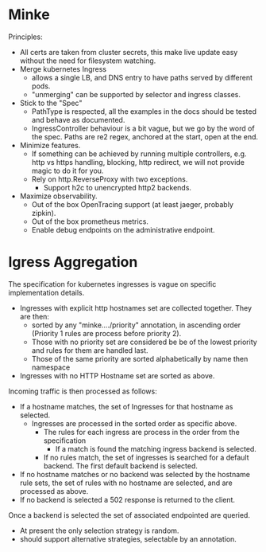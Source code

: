 # Minke

Principles:

- All certs are taken from cluster secrets, this make live update easy without the
  need for filesystem watching.
- Merge kubernetes Ingress
  - allows a single LB, and DNS entry to have paths served by
    different pods.
  - "unmerging" can be supported by selector and ingress classes.
- Stick to the "Spec"
  - PathType is respected, all the examples in the docs should be tested and
    behave as documented.
  - IngressController behaviour is a bit vague, but we go by the word of the
    spec. Paths are re2 regex, anchored at the start, open at the end.
- Minimize features.
  - If something can be achieved by running multiple controllers,
    e.g. http vs https handling, blocking, http redirect, we will not provide
    magic to do it for you.
  - Rely on http.ReverseProxy with two exceptions.
    - Support h2c to unencrypted http2 backends.
- Maximize observability.
  - Out of the box OpenTracing support (at least jaeger, probably zipkin).
  - Out of the box prometheus metrics.
  - Enable debug endpoints on the administrative endpoint.

# Igress Aggregation

The specification for kubernetes ingresses is vague on specific
implementation details.

- Ingresses with explicit http hostnames set are collected together. They are then:
  * sorted by any "minke..../priority" annotation, in ascending order
    (Priority 1 rules are process before priority 2).
  * Those with no priority set are considered be be of the lowest priority and rules
    for them are handled last.
  * Those of the same priority are sorted alphabetically by name then namespace
- Ingresses with no HTTP Hostname set are sorted as above.

Incoming traffic is then processed as follows:

- If a hostname matches, the set of Ingresses for that hostname as selected.
  - Ingresses are processed in the sorted order as specific above.
    - The rules for each ingress are process in the order from the specification
      - If a match is found the matching ingress backend is selected.
    - If no rules match, the set of ingresses is searched for a default
      backend. The first default backend is selected.
- If no hostname matches or no backend was selected by the hostname rule sets, the
  set of rules with no hostname are selected, and are processed as above.
- If no backend is selected a 502 response is returned to the client.

Once a backend is selected the set of associated endpointed are queried.
- At present the only selection strategy is random.
- should support alternative strategies, selectable by an annotation.

